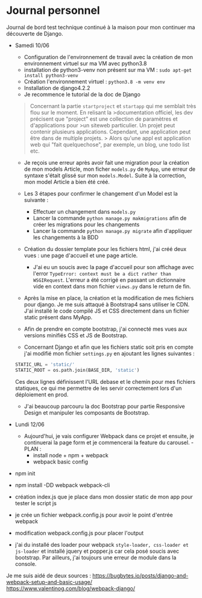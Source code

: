 # Journal personnel

Journal de bord test technique continué à la maison pour mon continuer ma découverte de Django.

- Samedi 10/06
  - Configuration de l'environnement de travail avec la création de mon environnement virtuel sur ma VM avec python3.8
  - installation de python3-venv non présent sur ma VM : `sudo apt-get install python3-venv`
  - Création l'environnement virtuel : `python3.8 -m venv env`
  - Installation de django4.2.2
  - Je recommence le tutorial de la doc de Django
  
  > Concernant la partie `startproject` et `startapp` qui me semblait très flou sur le moment.
  > En relisant la >documentation officiel, les dev précisent que "project" est une collection de paramètres et d'applications pour >un siteweb particulier.
  >Un projet peut contenir plusieurs applications. Cependant, une application peut être dans de multiple projets. > Alors qu'une appl est application web qui "fait quelquechose", par exemple, un blog, une todo list etc.

  - Je reçois une erreur après avoir fait une migration pour la création de mon models Article, mon ficher `models.py` de `MyApp`, une erreur de syntaxe s'était glissé sur mon `models.Model`. Suite à la correction, mon model Article a bien été créé.
  - Les 3 étapes pour confirmer le changement d'un Model est la suivante :
    - Effectuer un changement dans `models.py`
    - Lancer la commande `python manage.py makmigrations` afin de créer les migrations pour les changements
    - Lancer la commande `python manage.py migrate` afin d'appliquer les changements à la BDD

  - Création du dossier template pour les fichiers html, j'ai créé deux vues : une page d'accueil et une page article.
    - J'ai eu un soucis avec la page d'accueil pour son affichage avec l'error `TypeError: context must be a dict rather than WSGIRequest`. L'erreur a été corrigé en passant un dictionnaire vide en context dans mon fichier `views.py` dans le return de fin.
  - Après la mise en place, la création et la modification de mes fichiers pour django. Je me suis attaqué à Bootstrap4 sans utiliser le CDN. J'ai installé le code compilé JS et CSS directement dans un fichier static présent dans MyApp.
  - Afin de prendre en compte bootstrap, j'ai connecté mes vues aux versions minifiés CSS et JS de Bootstrap.
  - Concernant Django et afin que les fichiers static soit pris en compte j'ai modifié mon fichier `settings.py` en ajoutant les lignes suivantes :

  ``` python
  STATIC_URL = 'static/'
  STATIC_ROOT = os.path.join(BASE_DIR, 'static')
  ```

  Ces deux lignes définissent l'URL debase et le chemin pour mes fichiers statiques, ce qui me permettre de les servir correctement lors d'un déploiement en prod.
  - J'ai beaucoup parcouru la doc Bootstrap pour partie Responsive Design et manipuler les composants de Bootstrap.

- Lundi 12/06
  - Aujourd'hui, je vais configurer Webpack dans ce projet et ensuite, je continuerai la page form et je commencerai la feature du carousel.
  -PLAN :
    - install node + npm + webpack
    - webpack basic config

- npm init
- npm install -DD webpack webpack-cli
- création index.js que je place dans mon dossier static de mon app pour tester le script js
- je crée un fichier webpack.config.js pour avoir le point d'entrée webpack
- modification webpack.config.js pour placer l'output
- j'ai du installé des loader pour webpack `style-loader, css-loader et js-loader` et installé jquery et popper.js car cela posé soucis avec bootstrap. Par ailleurs, j'ai toujours une erreur de module dans la console.

Je me suis aidé de deux sources :
<https://bugbytes.io/posts/django-and-webpack-setup-and-basic-usage/>
<https://www.valentinog.com/blog/webpack-django/>

